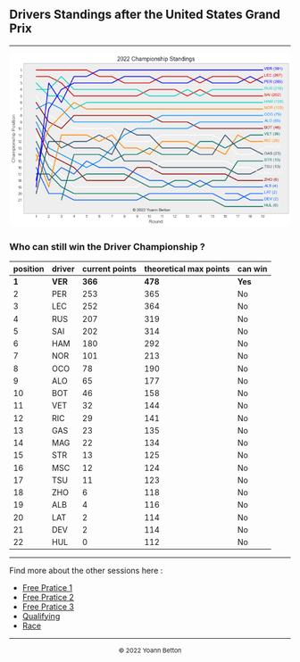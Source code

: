 ## Drivers Standings after the United States Grand Prix

---

<img src="/output/2022-10-23_United_States_Grand_Prix/drivers_standings_championship_white.png?raw=true"/>

### Who can still win the Driver Championship ?

| position | driver | current points | theoretical max points | can win |
| -------- | ------ | -------------- | ---------------------- | ------- |
| **1**        | **VER**    | **366**            | **478**                    | **Yes**     |
| 2        | PER    | 253            | 365                    | No      |
| 3        | LEC    | 252            | 364                    | No      |
| 4        | RUS    | 207            | 319                    | No      |
| 5        | SAI    | 202            | 314                    | No      |
| 6        | HAM    | 180            | 292                    | No      |
| 7        | NOR    | 101            | 213                    | No      |
| 8        | OCO    | 78             | 190                    | No      |
| 9        | ALO    | 65             | 177                    | No      |
| 10       | BOT    | 46             | 158                    | No      |
| 11       | VET    | 32             | 144                    | No      |
| 12       | RIC    | 29             | 141                    | No      |
| 13       | GAS    | 23             | 135                    | No      |
| 14       | MAG    | 22             | 134                    | No      |
| 15       | STR    | 13             | 125                    | No      |
| 16       | MSC    | 12             | 124                    | No      |
| 17       | TSU    | 11             | 123                    | No      |
| 18       | ZHO    | 6              | 118                    | No      |
| 19       | ALB    | 4              | 116                    | No      |
| 20       | LAT    | 2              | 114                    | No      |
| 21       | DEV    | 2              | 114                    | No      |
| 22       | HUL    | 0              | 112                    | No      |

--- 

Find more about the other sessions here :
  - [Free Pratice 1](/page/FP1/2022-10-23_United_States_Grand_Prix)  
  - [Free Pratice 2](/page/FP2/2022-10-23_United_States_Grand_Prix) 
  - [Free Pratice 3](/page/FP3/2022-10-23_United_States_Grand_Prix)
  - [Qualifying](/page/Qualifying/2022-10-23_United_States_Grand_Prix) 
  - [Race](/page/Race/2022-10-23_United_States_Grand_Prix)

---

<div style="text-align: center">
  <p style="font-size:11px">&copy; 2022 Yoann Betton</p>
</div>

<!-- ---

<p style="font-size:11px">Page generated from <a href="https://github.com/yoannbtn/yoannbtn.github.io">github.com/yoannbtn</a>.</p> -->
